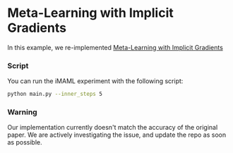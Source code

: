 # Meta-Learning with Implicit Gradients

In this example, we re-implemented
[Meta-Learning with Implicit Gradients](https://arxiv.org/abs/1909.04630)

### Script
You can run the iMAML experiment with the following script:

```bash
python main.py --inner_steps 5
```

### Warning
Our implementation currently doesn't match the accuracy of the original paper.
We are actively investigating the issue, and update the repo as soon as possible.
